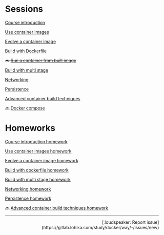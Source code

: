 # Sessions

[Course introduction](/course%20introduction/README.md)

[Use container images](/use%20container%20images/README.md)

[Evolve a container image](/evolve%20a%20container%20image/README.md)

[Build with Dockerfile](/build%20with%20dockerfile/README.md)

~~:soon: [Run a container from built image](/run%20a%20container%20from%20built%20image/README.md)~~

[Build with multi stage](/build%20with%20multi%20stage/README.md)

[Networking](/networking/README.md)

[Persistence](/persistence/README.md)

[Advanced container build techniques](/advanced%20container%20build%20techniques/README.md)

:soon: [Docker compose](/docker%20compose/README.md)

# Homeworks

[Course introduction homework](/course%20introduction/homework/README.md)

[Use container images homework](/use%20container%20images/homework/README.md)

[Evolve a container image homework](/evolve%20a%20container%20image/homework/README.md)

[Build with dockerfile homework](/build%20with%20dockerfile/homework/README.md)

[Build with multi stage homework](/build%20with%20multi%20stage/homework/README.md)

[Networking homework](/networking/homework/README.md)

[Persistence homework](/persistence/homework/README.md)

:soon: [Advanced container build techniques homework](/advanced%20container%20build%20techniques/homework/README.md)

---
<div align="right">[:loudspeaker: Report issue](https://gitlab.lohika.com/study/docker/way/-/issues/new)</div>
